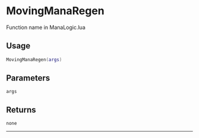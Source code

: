 # MovingManaRegen
Function name in ManaLogic.lua
## Usage
```lua
MovingManaRegen(args)
```
## Parameters
`args`
## Returns
`none`

---